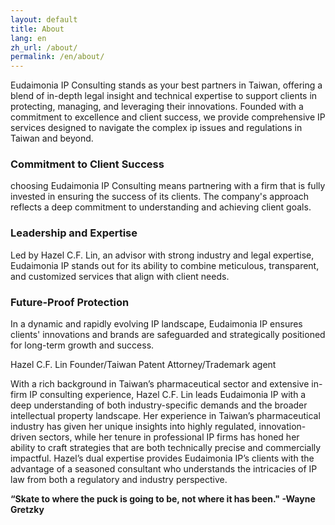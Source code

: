 ```yaml
---
layout: default
title: About
lang: en
zh_url: /about/
permalink: /en/about/
---
```


Eudaimonia IP Consulting stands as your best partners in Taiwan, offering a blend of in-depth legal insight and technical expertise to support clients in protecting, managing, and leveraging their innovations. Founded with a commitment to excellence and client success, we provide comprehensive IP services designed to navigate the complex ip issues and regulations in Taiwan and beyond.

### Commitment to Client Success
choosing Eudaimonia IP Consulting means partnering with a firm that is fully invested in ensuring the success of its clients. The company's approach reflects a deep commitment to understanding and achieving client goals.

### Leadership and Expertise
Led by Hazel C.F. Lin, an advisor with strong industry and legal expertise, Eudaimonia IP stands out for its ability to combine meticulous, transparent, and customized services that align with client needs.

### Future-Proof Protection
In a dynamic and rapidly evolving IP landscape, Eudaimonia IP ensures clients' innovations and brands are safeguarded and strategically positioned for long-term growth and success.


Hazel C.F. Lin Founder/Taiwan Patent Attorney/Trademark agent

With a rich background in Taiwan’s pharmaceutical sector and extensive in-firm IP consulting experience, Hazel C.F. Lin leads Eudaimonia IP with a deep understanding of both industry-specific demands and the broader intellectual property landscape. Her experience in Taiwan’s pharmaceutical industry has given her unique insights into highly regulated, innovation-driven sectors, while her tenure in professional IP firms has honed her ability to craft strategies that are both technically precise and commercially impactful. Hazel’s dual expertise provides Eudaimonia IP’s clients with the advantage of a seasoned consultant who understands the intricacies of IP law from both a regulatory and industry perspective.

​**“Skate to where the puck is going to be, not where it has been." -Wayne Gretzky**


